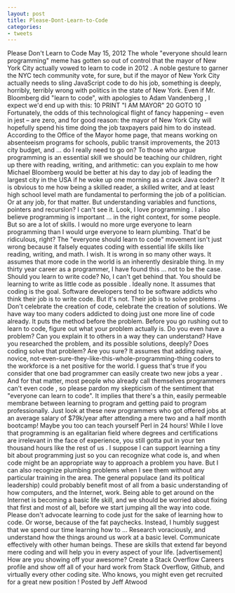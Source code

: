```yaml
---
layout: post
title: Please-Dont-Learn-to-Code
categories:
- tweets
---
```

Please Don't Learn to Code
May 15, 2012
The whole "everyone should learn programming" meme has gotten so out of control that the mayor of New York City actually vowed to learn to code in 2012 .
A noble gesture to garner the NYC tech community vote, for sure, but if the mayor of New York City actually needs to sling JavaScript code to do his job, something is deeply, horribly, terribly wrong with politics in the state of New York. Even if Mr. Bloomberg did "learn to code", with apologies to Adam Vandenberg , I expect we'd end up with this:
10 PRINT "I AM MAYOR" 20 GOTO 10
Fortunately, the odds of this technological flight of fancy happening – even in jest – are zero, and for good reason: the mayor of New York City will hopefully spend his time doing the job taxpayers paid him to do instead. According to the Office of the Mayor home page, that means working on absenteeism programs for schools, public transit improvements, the 2013 city budget, and … do I really need to go on?
To those who argue programming is an essential skill we should be teaching our children, right up there with reading, writing, and arithmetic: can you explain to me how Michael Bloomberg would be better at his day to day job of leading the largest city in the USA if he woke up one morning as a crack Java coder? It is obvious to me how being a skilled reader, a skilled writer, and at least high school level math are fundamental to performing the job of a politician. Or at any job, for that matter. But understanding variables and functions, pointers and recursion? I can't see it.
Look, I love programming . I also believe programming is important … in the right context, for some people. But so are a lot of skills. I would no more urge everyone to learn programming than I would urge everyone to learn plumbing. That'd be ridiculous, right?
The "everyone should learn to code" movement isn't just wrong because it falsely equates coding with essential life skills like reading, writing, and math. I wish. It is wrong in so many other ways.
It assumes that more code in the world is an inherently desirable thing. In my thirty year career as a programmer, I have found this … not to be the case. Should you learn to write code? No, I can't get behind that. You should be learning to write as little code as possible . Ideally none.
It assumes that coding is the goal. Software developers tend to be software addicts who think their job is to write code. But it's not. Their job is to solve problems . Don't celebrate the creation of code, celebrate the creation of solutions. We have way too many coders addicted to doing just one more line of code already.
It puts the method before the problem. Before you go rushing out to learn to code, figure out what your problem actually is. Do you even have a problem? Can you explain it to others in a way they can understand? Have you researched the problem, and its possible solutions, deeply? Does coding solve that problem? Are you sure?
It assumes that adding naive, novice, not-even-sure-they-like-this-whole-programming-thing coders to the workforce is a net positive for the world. I guess that's true if you consider that one bad programmer can easily create two new jobs a year . And for that matter, most people who already call themselves programmers can't even code , so please pardon my skepticism of the sentiment that "everyone can learn to code".
It implies that there's a thin, easily permeable membrane between learning to program and getting paid to program professionally. Just look at these new programmers who got offered jobs at an average salary of $79k/year after attending a mere two and a half month bootcamp! Maybe you too can teach yourself Perl in 24 hours! While I love that programming is an egalitarian field where degrees and certifications are irrelevant in the face of experience, you still gotta put in your ten thousand hours like the rest of us .
I suppose I can support learning a tiny bit about programming just so you can recognize what code is, and when code might be an appropriate way to approach a problem you have.  But I can also recognize plumbing problems when I see them without any particular training in the area. The general populace (and its political leadership) could probably benefit most of all from a basic understanding of how computers, and the Internet, work. Being able to get around on the Internet is becoming a basic life skill, and we should be worried about fixing that first and most of all, before we start jumping all the way into code.
Please don't advocate learning to code just for the sake of learning how to code. Or worse, because of the fat paychecks. Instead, I humbly suggest that we spend our time learning how to …
Research voraciously, and understand how the things around us work at a basic level.
Communicate effectively with other human beings.
These are skills that extend far beyond mere coding and will help you in every aspect of your life.
[advertisement] How are you showing off your awesome? Create a Stack Overflow Careers profile and show off all of your hard work from Stack Overflow, Github, and virtually every other coding site. Who knows, you might even get recruited for a great new position !
Posted by Jeff Atwood
